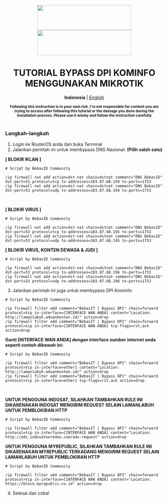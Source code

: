 <p align="center">
  <img src="https://user-images.githubusercontent.com/115700386/234646779-cf6c4264-4e8d-4aba-aa19-40f088b3e825.png#gh-white-mode-only" width="300px" height="80px">
  <img src="https://github.com/bebasid/bebasit/assets/115700386/2a92dfdf-479e-47bc-a063-3e5b61fed001#gh-dark-mode-only" width="300px" height="80px">
</p>

<h1 align="center">TUTORIAL BYPASS DPI KOMINFO MENGGUNAKAN MIKROTIK</h1>

<p align="center">
    <b>Indonesia</b> | <a href="mikrotik-tutorial.en.md">English</a>
</p>

<p align="center">
  <b><sup>Following this instruction is in your own risk. I'm not responsible for content you are trying to access after following this tutorial or the damage you done during the installation process. Please use it wisely and follow the instruction carefully</sup></b><br><br>
</p>

### Langkah-langkah

1. Login ke RouterOS anda dan buka Terminal
2. Jalankan perintah ini untuk membypass DNS Nasional:
**(Pilih salah satu)**

**[ BLOKIR IKLAN ]**
```
# Script by BebasID Community

/ip firewall nat add action=dst-nat chain=dstnat comment="DNS BebasID" dst-port=53 protocol=tcp to-addresses=103.87.68.194 to-ports=1753
/ip firewall nat add action=dst-nat chain=dstnat comment="DNS BebasID" dst-port=53 protocol=udp to-addresses=103.87.68.194 to-ports=1753
```
<br>

**[ BLOKIR VIRUS ]**
```
# Script by BebasID Community

/ip firewall nat add action=dst-nat chain=dstnat comment="DNS BebasID" dst-port=53 protocol=tcp to-addresses=103.87.68.195 to-ports=1753
/ip firewall nat add action=dst-nat chain=dstnat comment="DNS BebasID" dst-port=53 protocol=udp to-addresses=103.87.68.195 to-ports=1753
```

**[ BLOKIR VIRUS, KONTEN DEWASA & JUDI ]**
```
# Script by BebasID Community

/ip firewall nat add action=dst-nat chain=dstnat comment="DNS BebasID" dst-port=53 protocol=tcp to-addresses=103.87.68.196 to-ports=1753
/ip firewall nat add action=dst-nat chain=dstnat comment="DNS BebasID" dst-port=53 protocol=udp to-addresses=103.87.68.196 to-ports=1753
```

3. Jalankan perintah ini juga untuk membypass DPI Kominfo:
```
# Script by BebasID Community

/ip firewall filter add comment="BebasIT | Bypass DPI" chain=forward protocol=tcp in-interface=[INTERFACE WAN ANDA] content="Location: http://lamanlabuh.aduankonten.id/" action=drop
/ip firewall filter add comment="BebasIT | Bypass DPI" chain=forward protocol=tcp in-interface=[INTERFACE WAN ANDA] tcp-flags=rst,ack action=drop
```
<b>Ganti [INTERFACE WAN ANDA] dengan interface sumber internet anda seperti contoh dibawah ini:</b>
```
# Script by BebasID Community

/ip firewall filter add comment="BebasIT | Bypass DPI" chain=forward protocol=tcp in-interface=ether1 content="Location: http://lamanlabuh.aduankonten.id/" action=drop
/ip firewall filter add comment="BebasIT | Bypass DPI" chain=forward protocol=tcp in-interface=ether1 tcp-flags=rst,ack action=drop
```
<br>

**UNTUK PENGGUNA INDOSAT, SILAHKAN TAMBAHKAN RULE INI DIKARENAKAN INDOSAT MENGIRIM REQUEST SELAIN LAMANLABUH UNTUK PEMBLOKIRAN HTTP**
```
# Script by BebasID Community

/ip firewall filter add comment="BebasIT | Bypass DPI" chain=forward protocol=tcp in-interface=[INTERFACE WAN ANDA] content="Location: http://ads.indosatooredoo.com/ads-request" action=drop
```

**UNTUK PENGGUNA MYREPUBLIC, SILAHKAN TAMBAHKAN RULE INI DIKARENAKAN MYREPUBLIC TERKADANG MENGIRIM REQUEST SELAIN LAMANLABUH UNTUK PEMBLOKIRAN HTTP**
```
# Script by BebasID Community

/ip firewall filter add comment="BebasIT | Bypass DPI" chain=forward protocol=tcp in-interface=[INTERFACE WAN ANDA] content="Location: https://block.myrepublic.co.id" action=drop
```

4. Selesai dan coba!
